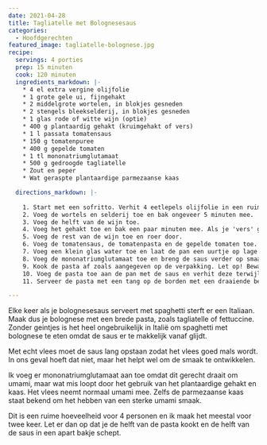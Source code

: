 ```yaml
---
date: 2021-04-28
title: Tagliatelle met Bolognesesaus
categories:
  - Hoofdgerechten
featured_image: tagliatelle-bolognese.jpg
recipe:
  servings: 4 porties
  prep: 15 minuten
  cook: 120 minuten
  ingredients_markdown: |-
    * 4 el extra vergine olijfolie
    * 1 grote gele ui, fijngehakt
    * 2 middelgrote wortelen, in blokjes gesneden
    * 2 stengels bleekselderij, in blokjes gesneden
    * 1 glas rode of witte wijn (optie)
    * 400 g plantaardig gehakt (kruimgehakt of vers)
    * 1 l passata tomatensaus
    * 150 g tomatenpuree
    * 400 g gepelde tomaten
    * 1 tl mononatriumglutamaat
    * 500 g gedroogde tagliatelle
    * Zout en peper
    * Wat geraspte plantaardige parmezaanse kaas

  directions_markdown: |-
    
    1. Start met een sofritto. Verhit 4 eetlepels olijfolie in een ruime pan en fruit de ui voor een paar minuten.
    2. Voeg de wortels en selderij toe en bak ongeveer 5 minuten mee.
    3. Voeg de helft van de wijn toe.
    4. Voeg het gehakt toe en bak een paar minuten mee. Als je 'vers' gehakt gebruikt, maak er dan met je vork rul gehakt van.
    5. Voeg de rest van de wijn toe en roer door.
    6. Voeg de tomatensaus, de tomatenpasta en de gepelde tomaten toe.
    7. Voeg een klein glas water toe en laat de pan een uurtje op lage temperatuur zachtjes koken. Roer regelmatig om te voorkomen dat de bodem aanbrandt.
    8. Voeg de mononatriumglutamaat toe en breng de saus verder op smaak met zout en peper. Laat rustig verder koken tot de saus is ingedikt.
    9. Kook de pasta af zoals aangegeven op de verpakking. Let op! Bewaar 200 ml water van het kookvocht en voeg deze toe aan de saus.
    10. Voeg de pasta toe aan de pan met de saus en verhit deze terwijl je de saus erdoorheen roert.
    11. Serveer de pasta met een tang op de borden met een draaiende beweging, leg er wat extra saus bovenop en bestrooi met de kaas.

---
```


Elke keer als je bolognesesaus serveert met spaghetti sterft er een Italiaan. Maak dus je bolognese met een brede pasta, zoals tagliatelle of fettuccine. Zonder geintjes is het heel ongebruikelijk in Italië om spaghetti met bolognese te eten omdat de saus er te makkelijk vanaf glijdt.

Met echt vlees moet de saus lang opstaan zodat het vlees goed mals wordt. In ons geval hoeft dat niet, maar het helpt wel om de smaak te ontwikkelen.

Ik voeg er mononatriumglutamaat aan toe omdat dit gerecht draait om umami, maar wat mis loopt door het gebruik van het plantaardige gehakt en kaas. Het vlees neemt normaal umami mee. Zelfs de parmezaanse kaas staat bekend om het hebben van een sterke umami smaak.

Dit is een ruime hoeveelheid voor 4 personen en ik maak het meestal voor twee keer. Let er dan op dat je de helft van de pasta kookt en de helft van de saus in een apart bakje schept.